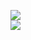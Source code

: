 [![](https://img.shields.io/badge/Made%20With-Github%20Spray-lightgrey.svg?style=for-the-badge&logo=github)](https://github.com/Annihil/github-spray#5104)  
[![](https://i.imgur.com/2DrTn0Z.gif)](https://github.com/Annihil/github-spray)